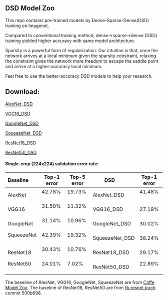 ## DSD Model Zoo

This repo contains pre-trained models by Dense-Sparse-Dense(DSD) training on Imagenet.

Compared to conventional training method, dense→sparse→dense (DSD) training yielded higher
accuracy with same model architecture.

Sparsity is a powerful form of regularization. Our intuition is that, once the network arrives at a
local minimum given the sparsity constraint, relaxing the constraint gives the network more
freedom to escape the saddle point and arrive at a higher-accuracy local minimum.

Feel free to use the better-accuracy DSD models to help your research. 


## Download:
[AlexNet_DSD](https://1drv.ms/u/s!AkOf0kjGMRd2bYhyLGPP0nffD2k)

[VGG16_DSD](https://1drv.ms/u/s!AkOf0kjGMRd2b0Wctt6d3NFNz3g)

[GoogleNet_DSD](https://1drv.ms/u/s!AkOf0kjGMRd2bAohUrIhGI8T_TI)

[SqueezeNet_DSD](https://1drv.ms/u/s!AkOf0kjGMRd2bgMQDqHa43dNYVM)

[ResNet18_DSD](https://1drv.ms/u/s!AkOf0kjGMRd2cENv91trxEzvYvs)

[ResNet50_DSD](https://1drv.ms/u/s!AkOf0kjGMRd2cSrUOTES_OAP8f8)


#### Single-crop (224x224) validation error rate:

| Baseline       | Top-1 error | Top-5 error | DSD           | Top-1 error | Top-5 error |
| -------------  | ----------- | ----------- | ------------- | ----------- | ----------- |
| AlexNet        | 42.78%      | 19.73%      | AlexNet_DSD   | 41.48%      | 18.71%      |
| VGG16          | 31.50%      | 11.32%      | VGG16_DSD     | 27.19%      | 8.67%       | 
| GoogleNet      | 31.14%      | 10.96%      | GoogleNet_DSD | 30.02%      | 10.34%      |
| SqueezeNet     | 42.39%      | 19.32%      | SqueezeNet_DSD| 38.24%      | 16.53%      | 
| ResNet18       | 30.43%      | 10.76%      | ResNet18_DSD  | 29.17%	     | 10.13%      | 
| ResNet50       | 24.01%      | 7.02%       | ResNet50_DSD  | 22.89%	     | 6.47%       | 

The beseline of AlexNet, VGG16, GoogleNet, SqueezeNet are from [Caffe Model Zoo](https://github.com/BVLC/caffe/wiki/Model-Zoo).
The baseline of ResNet18, ResNet50 are from [fb.resnet.torch](https://github.com/facebook/fb.resnet.torch) commit 500b698.





